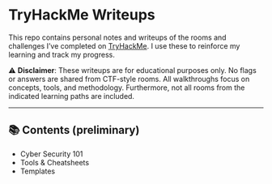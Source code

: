 # TryHackMe Writeups

This repo contains personal notes and writeups of the rooms and challenges I’ve completed on [TryHackMe](https://tryhackme.com/). I use these to reinforce my learning and track my progress.

⚠️ **Disclaimer**: These writeups are for educational purposes only. No flags or answers are shared from CTF-style rooms.
All walkthroughs focus on concepts, tools, and methodology. Furthermore, not all rooms from the indicated learning paths are included.


---

## 📚 Contents (preliminary)

- Cyber Security 101
- Tools & Cheatsheets
- Templates

